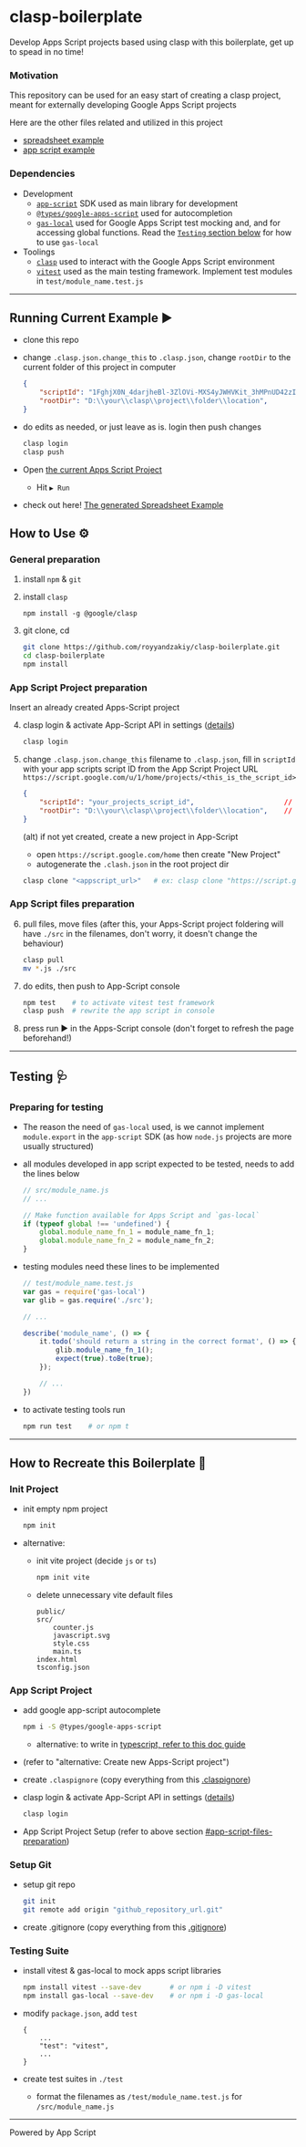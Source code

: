 # clasp-boilerplate

Develop Apps Script projects based using clasp with this boilerplate, get up to spead in no time!

### Motivation
This repository can be used for an easy start of creating a clasp project, meant for externally developing Google Apps Script projects

Here are the other files related and utilized in this project
- [spreadsheet example](https://docs.google.com/spreadsheets/d/1GrbSH2AoUBIbndqOf6yB3LvCTnx49-3tWq242SZxwdI/edit)
- [app script example](https://script.google.com/home/projects/1FghjX0N_4darjheBl-3ZlOVi-MXS4yJWHVKit_3hMPnUD42zI2taKUG_/edit)

### Dependencies
- Development
    - [`app-script`](https://developers.google.com/apps-script/reference/) SDK used as main library for development
    - [`@types/google-apps-script`](https://www.npmjs.com/package/@types/google-apps-script) used for autocompletion
    - [`gas-local`](https://www.npmjs.com/package/gas-local) used for Google Apps Script test mocking and, and for accessing global functions. Read the [`Testing` section below](#testing-) for how to use `gas-local`
- Toolings
    - [`clasp`](https://github.com/google/clasp) used to interact with the Google Apps Script environment
    - [`vitest`](https://vitest.dev/guide/) used as the main testing framework. Implement test modules in `test/module_name.test.js`

---

## Running Current Example ▶️
- clone this repo
- change `.clasp.json.change_this` to `.clasp.json`, change `rootDir` to the current folder of this project in computer
    ```json
    {
        "scriptId": "1FghjX0N_4darjheBl-3ZlOVi-MXS4yJWHVKit_3hMPnUD42zI2taKUG_",    // leave as is
        "rootDir": "D:\\your\\clasp\\project\\folder\\location",                    // change this
    }
    ```

- do edits as needed, or just leave as is. login then push changes
    ```bash
    clasp login
    clasp push
    ```

- Open [the current Apps Script Project](https://script.google.com/home/projects/1FghjX0N_4darjheBl-3ZlOVi-MXS4yJWHVKit_3hMPnUD42zI2taKUG_/edit)
    - Hit `▶️ Run`

- check out here! [The generated Spreadsheet Example](https://docs.google.com/spreadsheets/d/1GrbSH2AoUBIbndqOf6yB3LvCTnx49-3tWq242SZxwdI/edit)

## How to Use ⚙️
### General preparation
1. install `npm` & `git`
2. install `clasp`

    `npm install -g @google/clasp`

3. git clone, cd
    ```bash
    git clone https://github.com/royyandzakiy/clasp-boilerplate.git
    cd clasp-boilerplate
    npm install
    ```

### App Script Project preparation
Insert an already created Apps-Script project

4. clasp login & activate App-Script API in settings ([details](https://developers.google.com/apps-script/api/how-tos/enable))
    ```bash
    clasp login
    ```

5. change `.clasp.json.change_this` filename to `.clasp.json`, fill in `scriptId` with your app scripts script ID from the App Script Project URL `https://script.google.com/u/1/home/projects/<this_is_the_script_id>`
    ```json
    {
        "scriptId": "your_projects_script_id",                      // change this
        "rootDir": "D:\\your\\clasp\\project\\folder\\location",    // change this
    }
    ```

    (alt) if not yet created, create a new project in App-Script
    - open `https://script.google.com/home` then create "New Project"
    - autogenerate the `.clash.json` in the root project dir
    ```bash
    clasp clone "<appscript_url>"   # ex: clasp clone "https://script.google.com/home/projects/1FghjX0N_4darjheBl-3ZlOVi-MXS4yJWHVKit_3hMPnUD42zI2taKUG_/edit"
    ```

### App Script files preparation
6. pull files, move files (after this, your Apps-Script project foldering will have `./src` in the filenames, don't worry, it doesn't change the behaviour)
    ```bash
    clasp pull
    mv *.js ./src
    ```

7. do edits, then push to App-Script console
    ```bash
    npm test    # to activate vitest test framework
    clasp push  # rewrite the app script in console
    ```

8. press run ▶️ in the Apps-Script console (don't forget to refresh the page beforehand!)

---

## Testing 🩺
### Preparing for testing
- The reason the need of `gas-local` used, is we cannot implement `module.export` in the `app-script` SDK (as how `node.js` projects are more usually structured)
- all modules developed in app script expected to be tested, needs to add the lines below
    ```javascript
    // src/module_name.js
    // ...

    // Make function available for Apps Script and `gas-local`
    if (typeof global !== 'undefined') {
        global.module_name_fn_1 = module_name_fn_1;
        global.module_name_fn_2 = module_name_fn_2;
    }
    ```

- testing modules need these lines to be implemented
    ```javascript
    // test/module_name.test.js
    var gas = require('gas-local')
    var glib = gas.require('./src');

    // ...

    describe('module_name', () => {
        it.todo('should return a string in the correct format', () => {
            glib.module_name_fn_1();
            expect(true).toBe(true);
        });

        // ...
    })
    ```

- to activate testing tools run
    ```bash
    npm run test    # or npm t
    ```

---

## How to Recreate this Boilerplate :baby_chick:
### Init Project
- init empty npm project
    ```bash
    npm init
    ```

- alternative:
    - init vite project (decide `js` or `ts`)
        ```bash
        npm init vite
        ```

    - delete unnecessary vite default files
        ```
        public/
        src/
            counter.js
            javascript.svg
            style.css
            main.ts
        index.html
        tsconfig.json
        ```

### App Script Project
- add google app-script autocomplete
    ```bash
    npm i -S @types/google-apps-script
    ```

    - alternative: to write in [typescript, refer to this doc guide](https://github.com/google/clasp/blob/master/docs/typescript.md)

- (refer to "alternative: Create new Apps-Script project")

- create `.claspignore` (copy everything from this [.claspignore](./.claspignore))

- clasp login & activate App-Script API in settings ([details](https://developers.google.com/apps-script/api/how-tos/enable))
    ```bash
    clasp login
    ```
- App Script Project Setup (refer to above section [#app-script-files-preparation](#app-script-files-preparation))

### Setup Git
- setup git repo
    ```bash
    git init
    git remote add origin "github_repository_url.git"
    ```

- create .gitignore (copy everything from this [.gitignore](./.gitignore))

### Testing Suite
- install vitest & gas-local to mock apps script libraries
    ```bash
    npm install vitest --save-dev       # or npm i -D vitest
    npm install gas-local --save-dev    # or npm i -D gas-local 
    ```

- modify `package.json`, add `test`
    ```
    {
        ...
        "test": "vitest",
        ...
    }
    ```

- create test suites in `./test`
    - format the filenames as `/test/module_name.test.js` for `/src/module_name.js`

---

Powered by App Script